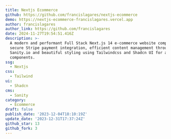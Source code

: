 ```yaml
---
title: Nextjs Ecommerce
github: https://github.com/francislagares/nextjs-ecommerce
demo: https://nextjs-ecommerce-francislagares.vercel.app
author: francislagares
author_link: https://github.com/francislagares
date: 2024-11-27T19:54:51.416Z
description: >-
  A modern and performant Full Stack Next.js 14 e-commerce website complete with
  secure Stripe payment integration, efficient content management through
  Sanity.io and beautiful styling using Tailwindcss and Shadcn UI for accessible
  components.
ssg:
  - Nextjs
css:
  - Tailwind
ui:
  - Shadcn
cms:
  - Sanity
category:
  - Ecommerce
draft: false
publish_date: '2023-12-04T18:10:19Z'
update_date: '2023-12-31T17:37:24Z'
github_star: 13
github_fork: 3
---
```

